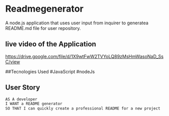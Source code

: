 # Readmegenerator

 A node.js application that uses user input from inquirer to generatea README.md file for user repository.
 
## live video of the Application

https://drive.google.com/file/d/1X9wtFwW2TVYoLQ89zMsHmWasoNaD_SsC/view

 
 
 
 
 
 
 ##Tecnologies Used
 #JavaScript
 #nodeJs
 
 
 
 
  
 
 ## User Story

```md
AS A developer
I WANT a README generator
SO THAT I can quickly create a professional README for a new project
```
